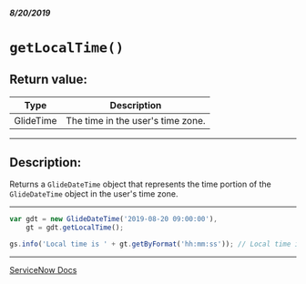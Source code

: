 ##### 8/20/2019
# `getLocalTime()`

## Return value:
| Type | Description |
|---|---|
| GlideTime | The time in the user's time zone. |

---

## Description:
Returns a `GlideDateTime` object that represents the time portion of the `GlideDateTime` object in the user's time zone.

---

```js
var gdt = new GlideDateTime('2019-08-20 09:00:00'),
    gt = gdt.getLocalTime();

gs.info('Local time is ' + gt.getByFormat('hh:mm:ss')); // Local time is 09:00:00
```

---

[ServiceNow Docs](https://developer.servicenow.com/app.do#!/api_doc?v=madrid&id=r_ScopedGlideDateTimeGetLocalTime)
